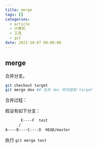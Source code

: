 ```yaml
---
title: merge
tags: []
categories:
  - article
  - 计算机
  - 工具
  - git
date: 2021-10-07 00:00:00
---
```


## merge

合并分支。

```bash
git checkout target
git merge dev ## 合并 dev 的内容到 target
```

合并过程：

假设有如下分支：

```bash
       E----F  test
      /
A----B----C----D  HEAD/master
```

执行 `git merge test`
